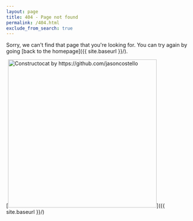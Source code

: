```yaml
---
layout: page
title: 404 - Page not found
permalink: /404.html
exclude_from_search: true
---
```


Sorry, we can't find that page that you're looking for. You can try again by going [back to the homepage]({{ site.baseurl }}/).

[<img src="{{ site.baseurl }}/deutsch/images/404.jpg" alt="Constructocat by https://github.com/jasoncostello" style="width: 400px;"/>]({{ site.baseurl }}/)
